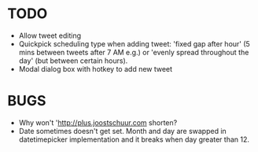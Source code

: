 TODO
====

* Allow tweet editing
* Quickpick scheduling type when adding tweet: 'fixed gap after hour' (5 mins between tweets after 7 AM e.g.) or 'evenly spread throughout the day' (but between certain hours).
* Modal dialog box with hotkey to add new tweet

BUGS
====

* Why won't 'http://plus.joostschuur.com shorten?
* Date sometimes doesn't get set. Month and day are swapped in datetimepicker implementation and it breaks when day greater than 12.